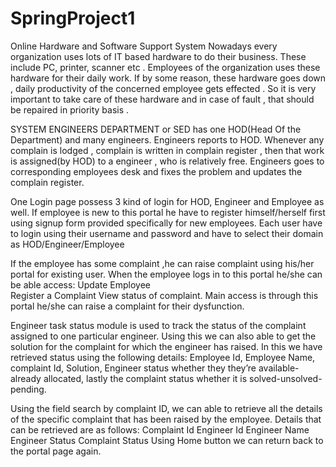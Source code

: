 # SpringProject1
Online Hardware and Software Support System
Nowadays every organization uses lots of IT based hardware to do their business. These include PC, printer, scanner etc . Employees of the organization uses these hardware for their  daily work.  If by some reason, these hardware goes down , daily productivity of the concerned employee gets effected .  So it is very important to take care of these hardware and in case of  fault , that should be repaired in priority basis . 

SYSTEM ENGINEERS DEPARTMENT or SED has one HOD(Head Of the Department) and many engineers. Engineers reports to HOD.  Whenever any complain is lodged , complain is written in complain register , then that work is assigned(by HOD) to a engineer , who is relatively free.  Engineers goes to corresponding employees desk and fixes the problem and updates the complain register.

One Login page possess 3 kind of login for HOD, Engineer and Employee as well.
If employee is new to this portal he have to register himself/herself first using signup form provided specifically for new employees.
Each user have to login using their username and password and have to select their domain as HOD/Engineer/Employee

If the employee has some complaint ,he can raise complaint using his/her portal for existing user.
When the employee logs in to this portal he/she can be able access: 
                     Update Employee  
                     Register a Complaint 
                     View status of complaint.
Main access is through this portal he/she can raise a complaint for their dysfunction.

Engineer task status module is used to track the status of the complaint assigned to one particular engineer.
Using this we can also able to get the solution for the complaint for which the engineer has raised.
 In this we have retrieved status using the following details:
        Employee Id, Employee Name, complaint Id, Solution, Engineer status whether they they’re available-already allocated, lastly the complaint status whether it is solved-unsolved-pending.

Using the field search by complaint ID, we can able to retrieve all the details of the specific complaint that has been raised by the employee.
Details that can be retrieved are as follows:
                 Complaint Id
                 Engineer Id
                 Engineer Name
                 Engineer Status
                 Complaint Status
Using Home button we can return back to the portal page again.



